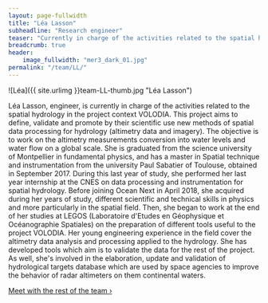 ```yaml
---
layout: page-fullwidth
title: "Léa Lasson"
subheadline: "Research engineer"
teaser: "Currently in charge of the activities related to the spatial hydrology in the project context VOLODIA."
breadcrumb: true
header:
    image_fullwidth: "mer3_dark_01.jpg"
permalink: "/team/LL/"
---
```


![Léa]({{ site.urlimg }}team-LL-thumb.jpg "Léa Lasson")

Léa Lasson, engineer, is currently in charge of the activities related to the spatial hydrology in the project context VOLODIA. This project aims to define, validate and promote by their scientific use new methods of spatial data processing for hydrology (altimetry data and imagery). The objective is
to work on the altimetry measurements conversion into water levels and water flow on a global scale.
She is graduated from the science university of Montpellier in fundamental physics, and has a master in Spatial technique and instrumentation from the university Paul Sabatier of Toulouse, obtained in September 2017. During this last year of study, she performed her last year internship at the CNES on data processing and instrumentation for spatial hydrology. 
Before joining Ocean Next in April 2018, she acquired during her years of study, different scientific and technical skills in physics and more particularly in the spatial field. Then, she began to work at the end of her studies at LEGOS (Laboratoire d'Etudes en Géophysique et Océanographie Spatiales)
on the preparation of different tools useful to the project VOLODIA.
Her young engineering experience in the field cover the altimetry data analysis and processing applied to the hydrology. She has developed tools which aim is to validate the data for the rest of the project. As well, she's involved in the elaboration, update and validation of hydrological targets
database which are used by space agencies to improve the behavior of radar altimeters on them continental waters.

<a class="radius button small" href="{{ site.url }}{{ site.baseurl }}/team/">Meet with the rest of the team ›</a>